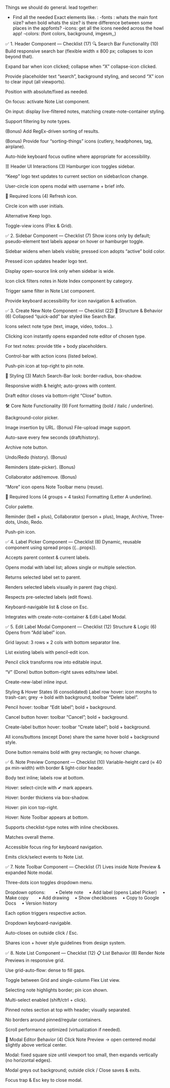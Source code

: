 Things we should do general. lead together:
- Find all the needed Exact elements like. :
-fonts : whats the main font size? when bold whats the size? is there difference between some places in the appfonts?
-icons: get all the icons needed across the howl app!
-colors: (font colors, background, imgesm,,)



✅ 1. Header Component — Checklist (17)
🔍 Search Bar Functionality (10)
Build responsive search bar (flexible width ≤ 800 px; collapses to icon beyond that).

Expand bar when icon clicked; collapse when “X” collapse-icon clicked.

Provide placeholder text “search”, background styling, and second “X” icon to clear input (all viewports).

Position with absolute/fixed as needed.

On focus: activate Note List component.

On input: display live-filtered notes, matching create-note-container styling.

Support filtering by note types.

(Bonus) Add RegEx-driven sorting of results.

(Bonus) Provide four “sorting-things” icons (cutlery, headphones, tag, airplane).

Auto-hide keyboard focus outline where appropriate for accessibility.

☰ Header UI Interactions (3)
Hamburger icon toggles sidebar.

“Keep” logo text updates to current section on sidebar/icon change.

User-circle icon opens modal with username + brief info.

🧩 Required Icons (4)
Refresh icon.

Circle icon with user initials.

Alternative Keep logo.

Toggle-view icons (Flex & Grid).



✅ 2. Sidebar Component — Checklist (7)
Show icons only by default; pseudo-element text labels appear on hover or hamburger toggle.

Sidebar widens when labels visible; pressed icon adopts “active” bold color.

Pressed icon updates header logo text.

Display open-source link only when sidebar is wide.

Icon click filters notes in Note Index component by category.

Trigger same filter in Note List component.

Provide keyboard accessibility for icon navigation & activation.



✅ 3. Create New Note Component — Checklist (22)
📝 Structure & Behavior (6)
Collapsed “quick-add” bar styled like Search Bar.

Icons select note type (text, image, video, todos…).

Clicking icon instantly opens expanded note editor of chosen type.

For text notes: provide title + body placeholders.

Control-bar with action icons (listed below).

Push-pin icon at top-right to pin note.

🎨 Styling (3)
Match Search-Bar look: border-radius, box-shadow.

Responsive width & height; auto-grows with content.

Draft editor closes via bottom-right “Close” button.

🛠️ Core Note Functionality (9)
Font formatting (bold / italic / underline).

Background-color picker.

Image insertion by URL. (Bonus) File-upload image support.

Auto-save every few seconds (draft/history).

Archive note button.

Undo/Redo (history). (Bonus)

Reminders (date-picker). (Bonus)

Collaborator add/remove. (Bonus)

“More” icon opens Note Toolbar menu (reuse).

🧩 Required Icons (4 groups = 4 tasks)
Formatting (Letter A underline).

Color palette.

Reminder (bell + plus), Collaborator (person + plus), Image, Archive, Three-dots, Undo, Redo.

Push-pin icon.



✅ 4. Label Picker Component — Checklist (8)
Dynamic, reusable component using spread props ({...props}).

Accepts parent context & current labels.

Opens modal with label list; allows single or multiple selection.

Returns selected label set to parent.

Renders selected labels visually in parent (tag chips).

Respects pre-selected labels (edit flows).

Keyboard-navigable list & close on Esc.

Integrates with create-note-container & Edit-Label Modal.




✅ 5. Edit Label Modal Component — Checklist (12)
Structure & Logic (6)
Opens from “Add label” icon.

Grid layout: 3 rows × 2 cols with bottom separator line.

List existing labels with pencil-edit icon.

Pencil click transforms row into editable input.

“V” (Done) button bottom-right saves edits/new label.

Create-new-label inline input.

Styling & Hover States (6 consolidated)
Label row hover: icon morphs to trash-can; grey → bold with background; toolbar “Delete label”.

Pencil hover: toolbar “Edit label”; bold + background.

Cancel button hover: toolbar “Cancel”; bold + background.

Create-label button hover: toolbar “Create label”; bold + background.

All icons/buttons (except Done) share the same hover bold + background style.

Done button remains bold with grey rectangle; no hover change.




✅ 6. Note Preview Component — Checklist (10)
Variable-height card (≈ 40 px min-width) with border & light-color header.

Body text inline; labels row at bottom.

Hover: select-circle with ✔ mark appears.

Hover: border thickens via box-shadow.

Hover: pin icon top-right.

Hover: Note Toolbar appears at bottom.

Supports checklist-type notes with inline checkboxes.

Matches overall theme.

Accessible focus ring for keyboard navigation.

Emits click/select events to Note List.




✅ 7. Note Toolbar Component — Checklist (7)
Lives inside Note Preview & expanded Note modal.

Three-dots icon toggles dropdown menu.

Dropdown options:
  • Delete note  • Add label (opens Label Picker)  • Make copy
  • Add drawing  • Show checkboxes  • Copy to Google Docs  • Version history

Each option triggers respective action.

Dropdown keyboard-navigable.

Auto-closes on outside click / Esc.

Shares icon + hover style guidelines from design system.




✅ 8. Note List Component — Checklist (12)
📋 List Behavior (8)
Render Note Previews in responsive grid.

Use grid-auto-flow: dense to fill gaps.

Toggle between Grid and single-column Flex List view.

Selecting note highlights border; pin icon shown.

Multi-select enabled (shift/ctrl + click).

Pinned notes section at top with header; visually separated.

No borders around pinned/regular containers.

Scroll performance optimized (virtualization if needed).

📝 Modal Editor Behavior (4)
Click Note Preview → open centered modal slightly above vertical center.

Modal: fixed square size until viewport too small, then expands vertically (no horizontal edges).

Modal greys out background; outside click / Close saves & exits.

Focus trap & Esc key to close modal.

